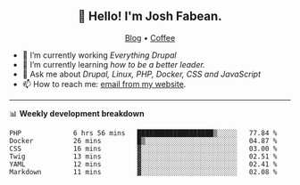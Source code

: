 <h2 align="center">👋 Hello! I'm Josh Fabean.</h2>
<p align="center">
  <a href="https://joshfabean.com">Blog</a> •
  <a href="https://www.buymeacoffee.com/LSxne6Yr4">Coffee</a>
</p>

- 🔭 I’m currently working *Everything Drupal*
- 🌱 I’m currently learning *how to be a better leader.*
- 💬 Ask me about *Drupal, Linux, PHP, Docker, CSS and JavaScript*
- 📫 How to reach me: [email from my website](https://joshfabean.com).

-------

📊 **Weekly development breakdown**
<!--START_SECTION:waka-->

```text
PHP             6 hrs 56 mins   ███████████████████▒░░░░░   77.84 %
Docker          26 mins         █▒░░░░░░░░░░░░░░░░░░░░░░░   04.87 %
CSS             16 mins         ▓░░░░░░░░░░░░░░░░░░░░░░░░   03.00 %
Twig            13 mins         ▓░░░░░░░░░░░░░░░░░░░░░░░░   02.51 %
YAML            12 mins         ▓░░░░░░░░░░░░░░░░░░░░░░░░   02.41 %
Markdown        11 mins         ▓░░░░░░░░░░░░░░░░░░░░░░░░   02.08 %
```

<!--END_SECTION:waka-->

<!--
**fabean/fabean** is a ✨ _special_ ✨ repository because its `README.md` (this file) appears on your GitHub profile.

Here are some ideas to get you started:

- 🔭 I’m currently working on ...
- 🌱 I’m currently learning ...
- 👯 I’m looking to collaborate on ...
- 🤔 I’m looking for help with ...
- 💬 Ask me about ...
- 📫 How to reach me: ...
- 😄 Pronouns: ...
- ⚡ Fun fact: ...
-->

